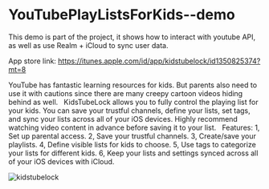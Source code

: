 # YouTubePlayListsForKids--demo
This demo is part of the project, it shows how to interact with youtube API, as well as use Realm + iCloud to sync user data.

App store link: https://itunes.apple.com/id/app/kidstubelock/id1350825374?mt=8

YouTube has fantastic learning resources for kids. But parents also need to use it with cautions since there are many creepy cartoon videos hiding behind as well. 
 
KidsTubeLock allows you to fully control the playing list for your kids. You can save your trustful channels, define your lists, set tags, and sync your lists across all of your iOS devices. Highly recommend watching video content in advance before saving it to your list.
 
Features:
1, Set up parental access.
2, Save your trustful channels.
3, Create/save your playlists.
4, Define visible lists for kids to choose.
5, Use tags to categorize your lists for different kids.
6, Keep your lists and settings synced across all of your iOS devices with iCloud.

![kidstubelock](https://user-images.githubusercontent.com/19338061/37230441-83e50024-23b5-11e8-86ea-9ea3a7c3f723.png)
